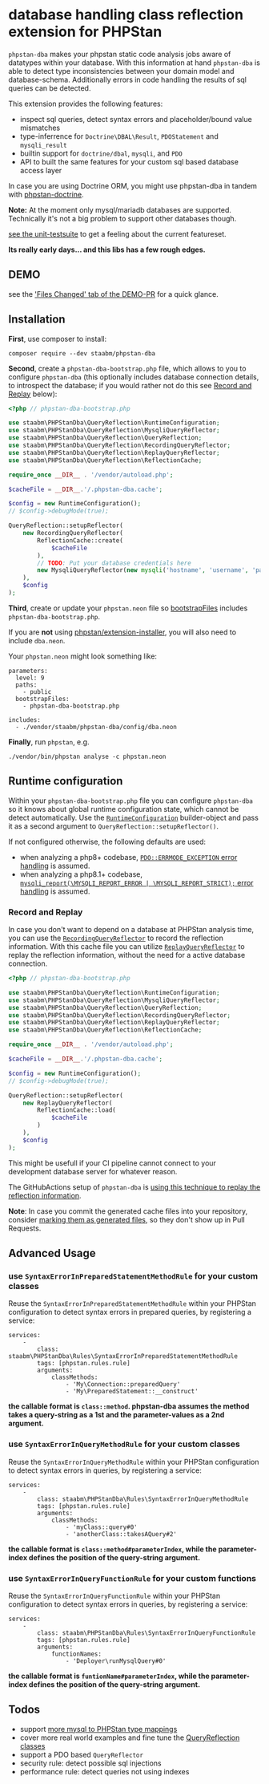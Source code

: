 # database handling class reflection extension for PHPStan

`phpstan-dba` makes your phpstan static code analysis jobs aware of datatypes within your database.
With this information at hand `phpstan-dba` is able to detect type inconsistencies between your domain model and database-schema.
Additionally errors in code handling the results of sql queries can be detected.

This extension provides the following features:

* inspect sql queries, detect syntax errors and placeholder/bound value mismatches
* type-inferrence for `Doctrine\DBAL\Result`, `PDOStatement` and `mysqli_result`
* builtin support for `doctrine/dbal`, `mysqli`, and `PDO`
* API to built the same features for your custom sql based database access layer

In case you are using Doctrine ORM, you might use phpstan-dba in tandem with [phpstan-doctrine](https://github.com/phpstan/phpstan-doctrine).

**Note:**
At the moment only mysql/mariadb databases are supported. Technically it's not a big problem to support other databases though.

[see the unit-testsuite](https://github.com/staabm/phpstan-dba/tree/main/tests/data) to get a feeling about the current featureset.

__Its really early days... and this libs has a few rough edges.__

## DEMO

see the ['Files Changed' tab of the DEMO-PR](https://github.com/staabm/phpstan-dba/pull/61/files#diff-98a3c43049f6a0c859c0303037d9773534396533d7890bad187d465d390d634e) for a quick glance.

## Installation

**First**, use composer to install:

```shell
composer require --dev staabm/phpstan-dba
```

**Second**, create a `phpstan-dba-bootstrap.php` file, which allows to you to configure `phpstan-dba` (this optionally includes database connection details, to introspect the database; if you would rather not do this see [Record and Replay](#record-and-replay) below):

```php
<?php // phpstan-dba-bootstrap.php

use staabm\PHPStanDba\QueryReflection\RuntimeConfiguration;
use staabm\PHPStanDba\QueryReflection\MysqliQueryReflector;
use staabm\PHPStanDba\QueryReflection\QueryReflection;
use staabm\PHPStanDba\QueryReflection\RecordingQueryReflector;
use staabm\PHPStanDba\QueryReflection\ReplayQueryReflector;
use staabm\PHPStanDba\QueryReflection\ReflectionCache;

require_once __DIR__ . '/vendor/autoload.php';

$cacheFile = __DIR__.'/.phpstan-dba.cache';

$config = new RuntimeConfiguration();
// $config->debugMode(true);

QueryReflection::setupReflector(
    new RecordingQueryReflector(
        ReflectionCache::create(
            $cacheFile
        ),
        // TODO: Put your database credentials here
        new MysqliQueryReflector(new mysqli('hostname', 'username', 'password', 'database'))
    ),
    $config
);
```

**Third**, create or update your `phpstan.neon` file so [bootstrapFiles](https://phpstan.org/config-reference#bootstrap) includes `phpstan-dba-bootstrap.php`.

If you are **not** using [phpstan/extension-installer](https://github.com/phpstan/extension-installer), you will also need to include `dba.neon`.

Your `phpstan.neon` might look something like:

```neon
parameters:
  level: 9
  paths:
    - public
  bootstrapFiles:
    - phpstan-dba-bootstrap.php

includes:
  - ./vendor/staabm/phpstan-dba/config/dba.neon
```

**Finally**, run `phpstan`, e.g.

```shell
./vendor/bin/phpstan analyse -c phpstan.neon
```

## Runtime configuration

Within your `phpstan-dba-bootstrap.php` file you can configure `phpstan-dba` so it knows about global runtime configuration state, which cannot be detect automatically.
Use the [`RuntimeConfiguration`](https://github.com/staabm/phpstan-dba/tree/main/src/QueryReflection/RuntimeConfiguration.php) builder-object and pass it as a second argument to `QueryReflection::setupReflector()`.

If not configured otherwise, the following defaults are used:
- when analyzing a php8+ codebase, [`PDO::ERRMODE_EXCEPTION` error handling](https://www.php.net/manual/en/pdo.error-handling.php) is assumed.
- when analyzing a php8.1+ codebase, [`mysqli_report(\MYSQLI_REPORT_ERROR | \MYSQLI_REPORT_STRICT);` error handling](https://www.php.net/mysqli_report) is assumed.

### Record and Replay

In case you don't want to depend on a database at PHPStan analysis time, you can use the [`RecordingQueryReflector`](https://github.com/staabm/phpstan-dba/blob/main/src/QueryReflection/RecordingQueryReflector.php) to record the reflection information.
With this cache file you can utilize [`ReplayQueryReflector`](https://github.com/staabm/phpstan-dba/blob/main/src/QueryReflection/ReplayQueryReflector.php) to replay the reflection information, without the need for a active database connection.

```php
<?php // phpstan-dba-bootstrap.php

use staabm\PHPStanDba\QueryReflection\RuntimeConfiguration;
use staabm\PHPStanDba\QueryReflection\MysqliQueryReflector;
use staabm\PHPStanDba\QueryReflection\QueryReflection;
use staabm\PHPStanDba\QueryReflection\RecordingQueryReflector;
use staabm\PHPStanDba\QueryReflection\ReplayQueryReflector;
use staabm\PHPStanDba\QueryReflection\ReflectionCache;

require_once __DIR__ . '/vendor/autoload.php';

$cacheFile = __DIR__.'/.phpstan-dba.cache';

$config = new RuntimeConfiguration();
// $config->debugMode(true);

QueryReflection::setupReflector(
    new ReplayQueryReflector(
        ReflectionCache::load(
            $cacheFile
        )
    ),
    $config
);
```

This might be usefull if your CI pipeline cannot connect to your development database server for whatever reason.

The GitHubActions setup of `phpstan-dba` is [using this technique to replay the reflection information](https://github.com/staabm/phpstan-dba/blob/main/bootstrap.php).

**Note**: In case you commit the generated cache files into your repository, consider [marking them as generated files](https://docs.github.com/en/repositories/working-with-files/managing-files/customizing-how-changed-files-appear-on-github), so they don't show up in Pull Requests.

## Advanced Usage

### use `SyntaxErrorInPreparedStatementMethodRule` for your custom classes

Reuse the `SyntaxErrorInPreparedStatementMethodRule` within your PHPStan configuration to detect syntax errors in prepared queries, by registering a service:

```
services:
    -
        class: staabm\PHPStanDba\Rules\SyntaxErrorInPreparedStatementMethodRule
        tags: [phpstan.rules.rule]
        arguments:
            classMethods:
                - 'My\Connection::preparedQuery'
                - 'My\PreparedStatement::__construct'
```

__the callable format is `class::method`. phpstan-dba assumes the method takes a query-string as a 1st and the parameter-values as a 2nd argument.__

### use `SyntaxErrorInQueryMethodRule` for your custom classes

Reuse the `SyntaxErrorInQueryMethodRule` within your PHPStan configuration to detect syntax errors in queries, by registering a service:

```
services:
    -
        class: staabm\PHPStanDba\Rules\SyntaxErrorInQueryMethodRule
        tags: [phpstan.rules.rule]
        arguments:
            classMethods:
                - 'myClass::query#0'
                - 'anotherClass::takesAQuery#2'
```

__the callable format is `class::method#parameterIndex`, while the parameter-index defines the position of the query-string argument.__

### use `SyntaxErrorInQueryFunctionRule` for your custom functions

Reuse the `SyntaxErrorInQueryFunctionRule` within your PHPStan configuration to detect syntax errors in queries, by registering a service:

```
services:
    -
        class: staabm\PHPStanDba\Rules\SyntaxErrorInQueryFunctionRule
        tags: [phpstan.rules.rule]
        arguments:
            functionNames:
                - 'Deployer\runMysqlQuery#0'
```

__the callable format is `funtionName#parameterIndex`, while the parameter-index defines the position of the query-string argument.__

## Todos

- support [more mysql to PHPStan type mappings](https://github.com/staabm/phpstan-dba/blob/b868f40c80afcecd3de408df3801b5a24e220dd8/src/QueryReflection/MysqliQueryReflector.php#L111)
- cover more real world examples and fine tune the [QueryReflection classes](https://github.com/staabm/phpstan-dba/tree/main/src/QueryReflection)
- support a PDO based `QueryReflector`
- security rule: detect possible sql injections
- performance rule: detect queries not using indexes
